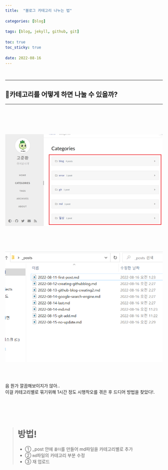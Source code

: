 ```yaml
---
title:  "블로그 카테고리 나누는 법"

categories: [blog] 

tags: [blog, jekyll, github, git]

toc: true
toc_sticky: true
 
date: 2022-08-16
---
```

<br>

---
## 🤔카테고리를 어떻게 하면 나눌 수 있을까?
---
<br>
<br>
<br>
<br>

![Desktop View](/assets/img/categories-dividing/1.PNG)

<br>
<br>
<br>

![Desktop View](/assets/img/categories-dividing/2.PNG)

<br>
<br>

음 뭔가 깔끔해보이지가 않아..\
이걸 카테고리별로 묶기위해 1시간 정도 시행착오를 겪은 후 드디어 방법을 찾았다!.

<br>
<br>
<br>

> # 방법!
> * ①
> _post 안에 `폴더`를 만들어 md파일을 카테고리별로 추가
> * ②
> `md`파일의 카테고리 부분 수정
> * ③
> 재 업로드


